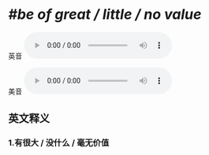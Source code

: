 # ***\#be of great / little / no value*** 
英音
<audio src="./media/be of great  little  no value1_AAC.aac" controls="controls"></audio>

美音
<audio src="./media/be of great  little  no value2_AAC.aac" controls="controls"></audio>



  

英文释义
---
### 1.**有很大 / 没什么 / 毫无价值**  


